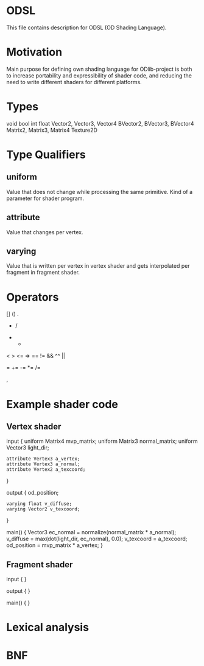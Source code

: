 ODSL
====

This file contains description for ODSL (OD Shading Language).

Motivation
==========
Main purpose for defining own shading language for ODlib-project is both to
increase portability and expressibility of shader code, and reducing the need
to write different shaders for different platforms.

Types
=====

void
bool
int
float
Vector2, Vector3, Vector4
BVector2, BVector3, BVector4
Matrix2, Matrix3, Matrix4
Texture2D

Type Qualifiers
===============

uniform
-------
Value that does not change while processing the same primitive. Kind of a
parameter for shader program.

attribute
---------
Value that changes per vertex.

varying
-------
Value that is written per vertex in vertex shader and gets interpolated per
fragment in fragment shader.

Operators
=========

[]
()
.

* /
+ -
< > <= =>
== !=
&&
^^
||

=
+= -=
*= /=

,

Example shader code
===================

Vertex shader
-------------

input
{
    uniform Matrix4 mvp_matrix;
    uniform Matrix3 normal_matrix;
    uniform Vector3 light_dir;

    attribute Vertex3 a_vertex;
    attribute Vertex3 a_normal;
    attribute Vertex2 a_texcoord;
}

output
{
    od_position;

    varying float v_diffuse;
    varying Vector2 v_texcoord;
}

main()
{
    Vector3 ec_normal = normalize(normal_matrix * a_normal);
    v_diffuse = max(dot(light_dir, ec_normal), 0.0);
    v_texcoord = a_texcoord;
    od_position = mvp_matrix * a_vertex;
}

Fragment shader
---------------

input
{
}

output
{
}

main()
{
}

Lexical analysis
================

BNF
===

